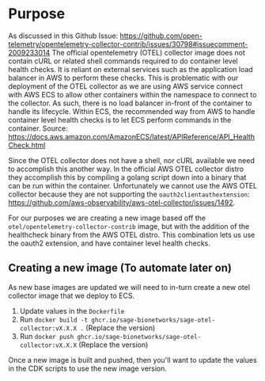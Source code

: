 # Purpose
As discussed in this Github Issue: <https://github.com/open-telemetry/opentelemetry-collector-contrib/issues/30798#issuecomment-2009233014>
The official opentelemetry (OTEL) collector image does not contain cURL or related shell
commands required to do container level health checks. It is reliant on external
services such as the application load balancer in AWS to perform these checks. This is
problematic with our deployment of the OTEL collector as we are using AWS
service connect with AWS ECS to allow other containers within the namespace to connect 
to the collector. As such, there is no load balancer in-front of the container to handle 
its lifecycle. Within ECS, the recommended way from AWS to handle container level health
checks is to let ECS perform commands in the container. 
Source: <https://docs.aws.amazon.com/AmazonECS/latest/APIReference/API_HealthCheck.html>


Since the OTEL collector does not have a shell, nor cURL available we need to accomplish
this another way. In the official AWS OTEL collector distro they accomplish this by
compiling a golang script down into a binary that can be run within the container.
Unfortunately we cannot use the AWS OTEL collector because they are not supporting the
`oauth2clientauthextension`: <https://github.com/aws-observability/aws-otel-collector/issues/1492>.


For our purposes we are creating a new image based off the `otel/opentelemetry-collector-contrib` image,
but with the addition of the healthcheck binary from the AWS OTEL distro. This
combination lets us use the oauth2 extension, and have container level health checks.


## Creating a new image (To automate later on)
As new base images are updated we will need to in-turn create a new otel collector
image that we deploy to ECS.

1) Update values in the `Dockerfile`
2) Run `docker build -t ghcr.io/sage-bionetworks/sage-otel-collector:vX.X.X .` (Replace the version)
3) Run `docker push ghcr.io/sage-bionetworks/sage-otel-collector:vX.X.X` (Replace the version)

Once a new image is built and pushed, then you'll want to update the values in the CDK
scripts to use the new image version.
